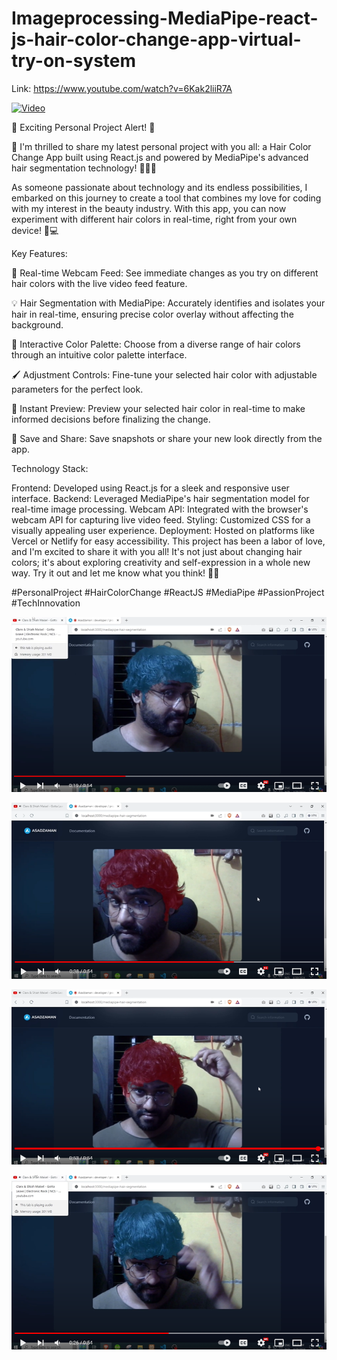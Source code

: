 # Imageprocessing-MediaPipe-react-js-hair-color-change-app-virtual-try-on-system

Link: https://www.youtube.com/watch?v=6Kak2liiR7A

[![Video](https://i.ytimg.com/vi/6Kak2liiR7A/hqdefault.jpg)](https://www.youtube.com/watch?v=6Kak2liiR7A)

🚀 Exciting Personal Project Alert! 🚀

🎨 I'm thrilled to share my latest personal project with you all: a Hair Color Change App built using React.js and powered by MediaPipe's advanced hair segmentation technology! 💇‍♂️💼

As someone passionate about technology and its endless possibilities, I embarked on this journey to create a tool that combines my love for coding with my interest in the beauty industry. With this app, you can now experiment with different hair colors in real-time, right from your own device! 🌟💻

Key Features:

📸 Real-time Webcam Feed: See immediate changes as you try on different hair colors with the live video feed feature.

💡 Hair Segmentation with MediaPipe: Accurately identifies and isolates your hair in real-time, ensuring precise color overlay without affecting the background.

🎨 Interactive Color Palette: Choose from a diverse range of hair colors through an intuitive color palette interface.

🖌️ Adjustment Controls: Fine-tune your selected hair color with adjustable parameters for the perfect look.

📱 Instant Preview: Preview your selected hair color in real-time to make informed decisions before finalizing the change.

💾 Save and Share: Save snapshots or share your new look directly from the app.

Technology Stack:

Frontend: Developed using React.js for a sleek and responsive user interface.
Backend: Leveraged MediaPipe's hair segmentation model for real-time image processing.
Webcam API: Integrated with the browser's webcam API for capturing live video feed.
Styling: Customized CSS for a visually appealing user experience.
Deployment: Hosted on platforms like Vercel or Netlify for easy accessibility.
This project has been a labor of love, and I'm excited to share it with you all! It's not just about changing hair colors; it's about exploring creativity and self-expression in a whole new way. Try it out and let me know what you think! 💬💡

#PersonalProject #HairColorChange #ReactJS #MediaPipe #PassionProject #TechInnovation

![Image](Capture.PNG?raw=true "Image")

![Image](Capture2.PNG?raw=true "Image")

![Image](Capture3.PNG?raw=true "Image")

![Image](Capture4.PNG?raw=true "Image")


